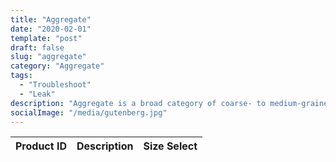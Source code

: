 ```yaml
---
title: "Aggregate"
date: "2020-02-01"
template: "post"
draft: false
slug: "aggregate"
category: "Aggregate"
tags:
  - "Troubleshoot"
  - "Leak"
description: "Aggregate is a broad category of coarse- to medium-grained material used in construction, including sand, gravel, crushed stone, slag, recycled concrete and geosynthetic aggregates."
socialImage: "/media/gutenberg.jpg"
---
```


|    Product ID     |      Description   |   Size Select   |
|:-----------------:|:------------------:|:---------------:|

